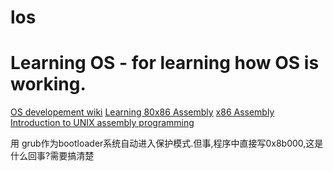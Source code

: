 # los
Learning OS - for learning how OS is working.
=============================================
[OS developement wiki](https://wiki.osdev.org)
[Learning 80x86 Assembly](http://wiki.osdev.org/Learning_80x86_Assembly)
[x86 Assembly](https://en.wikibooks.org/wiki/X86_Assembly)
[Introduction to UNIX assembly programming](http://asm.sourceforge.net/intro/Assembly-Intro.html)

用 grub作为bootloader系统自动进入保护模式.但事,程序中直接写0x8b000,这是什么回事?需要搞清楚
